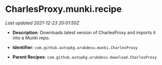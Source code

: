# CharlesProxy.munki.recipe

_Last updated 2021-12-23 20:01:50Z_

- **Description**: Downloads latest version of CharlesProxy and imports it into a Munki repo.

- **Identifier**: `com.github.autopkg.arubdesu.munki.CharlesProxy`

- **Parent Recipes**: `com.github.autopkg.arubdesu.download.CharlesProxy`
